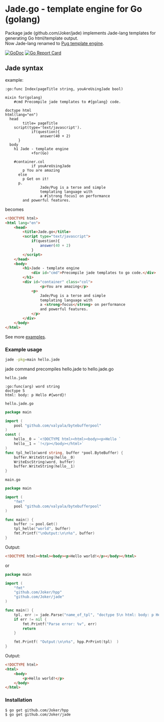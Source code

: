 # Jade.go - template engine for Go (golang)  
Package jade (github.com/Joker/jade) implements Jade-lang templates for generating Go html/template output.  
Now Jade-lang renamed to [Pug template engine](https://pugjs.org/api/getting-started.html).  

[![GoDoc](https://godoc.org/github.com/Joker/jade?status.svg)](https://godoc.org/github.com/Joker/jade) [![Go Report Card](https://goreportcard.com/badge/github.com/Joker/jade)](https://goreportcard.com/report/github.com/Joker/jade)

## Jade syntax
example:
```jade
:go:func Index(pageTitle string, youAreUsingJade bool)

mixin for(golang)
    #cmd Precompile jade templates to #{golang} code.

doctype html
html(lang="en")
  head
		title= pageTitle
    script(type='text/javascript').
			if(question){
				answer(40 + 2)
      }
  body
    h1 Jade - template engine
            +for(Go)

    #container.col
			if youAreUsingJade
        p You are amazing
      else
        p Get on it!
      p.
                Jade/Pug is a terse and simple
                templating language with
                a #[strong focus] on performance 
        and powerful features.
```
becomes
```html
<!DOCTYPE html>
<html lang="en">
    <head>
        <title>Jade.go</title>
        <script type="text/javascript">
			if(question){
				answer(40 + 2)
            }
        </script>
    </head>
    <body>
        <h1>Jade - template engine
            <div id="cmd">Precompile jade templates to go code.</div>
        </h1>
        <div id="container" class="col">
                <p>You are amazing</p>
            <p>
                Jade/Pug is a terse and simple
                templating language with
                a <strong>focus</strong> on performance 
                and powerful features.
            </p>
        </div>
    </body>
</html>
```


See more [examples](https://github.com/Joker/jade/tree/master/example).  


### Example usage

```sh
jade -pkg=main hello.jade
```
jade command precompiles hello.jade to hello.jade.go  

`hello.jade`
```
:go:func(arg) word string
doctype 5
html: body: p Hello #{word}!
```
`hello.jade.go`
```go
package main

import (
	pool "github.com/valyala/bytebufferpool"
)
const (
	hello__0 = `<!DOCTYPE html><html><body><p>Hello `
	hello__1 = `!</p></body></html>`
)
func tpl_hello(word string, buffer *pool.ByteBuffer) {
	buffer.WriteString(hello__0)
	WriteEscString(word, buffer)
	buffer.WriteString(hello__1)
}
```
`main.go`
```go
package main

import (
    "fmt"
	pool "github.com/valyala/bytebufferpool"
)

func main() {
	buffer := pool.Get()
	tpl_hello("world", buffer)
	fmt.Printf("\nOutput:\n\n%s", buffer)
}
```

Output:
```html
<!DOCTYPE html><html><body><p>Hello world!</p></body></html>
```


or


```go
package main

import (
    "fmt"
    "github.com/Joker/hpp"
    "github.com/Joker/jade"
)

func main() {
    tpl, err := jade.Parse("name_of_tpl", "doctype 5\n html: body: p Hello world!")
    if err != nil {
        fmt.Printf("Parse error: %v", err)
        return
    }

    fmt.Printf( "Output:\n\n%s", hpp.PrPrint(tpl)  )
}
```

Output:

```html
<!DOCTYPE html>
<html>
    <body>
        <p>Hello world!</p>
    </body>
</html>
```

### Installation

```sh
$ go get github.com/Joker/hpp
$ go get github.com/Joker/jade
```
